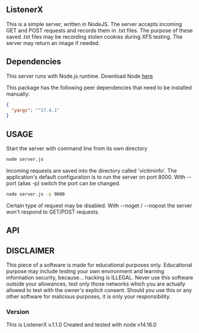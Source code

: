 ## ListenerX

This is a simple server, written in NodeJS.
The server accepts incoming GET and POST requests and records them in .txt files.
The purpose of these saved .txt files may be recording stolen cookies during XFS testing.
The server may return an image if needed.

## Dependencies

This server runs with Node.js runtime.
Download Node [here](https://nodejs.org/)

This package has the following peer dependencies that need to be installed manually:

```json
{
  "yargs": "^17.4.1"
}
```

## USAGE

Start the server with command line from its own directory

```sh
node server.js
```

Incoming requests are saved into the directory called 'victiminfo'.
The application's default configuration is to run the server on port 8000.
With --port (alias -p) switch the port can be changed.

```sh
node server.js -p 9000
```

Certain type of request may be disabled. With --noget / --nopost the server won't respond to GET/POST requests.

## API

## DISCLAIMER

This piece of a software is made for educational purposes only. Educational purpose may include testing your own environment and learning information security, because... hacking is ILLEGAL. Never use this software outside your allowances, test only those networks which you are actually allowed to test with the owner's explicit consent.
Should you use this or any other software for malicious purposes, it is only your responsibility.

### Version

This is ListenerX v.1.1.0
Created and tested with node v14.16.0
